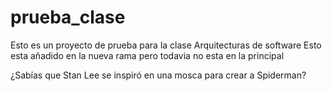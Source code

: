 # prueba_clase
Esto es un proyecto de prueba para la clase Arquitecturas de software
Esto esta añadido en la nueva rama pero todavia no esta en la principal


¿Sabías que Stan Lee se inspiró en una mosca para crear a Spiderman?
